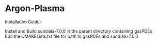 # Argon-Plasma

Installation Guide:

Install and Build sundials-7.0.0 in the parent directory containing gasPDEs<br>
Edit the CMAKELists.txt file for path to gasPDEs and sundials-7.0.0
